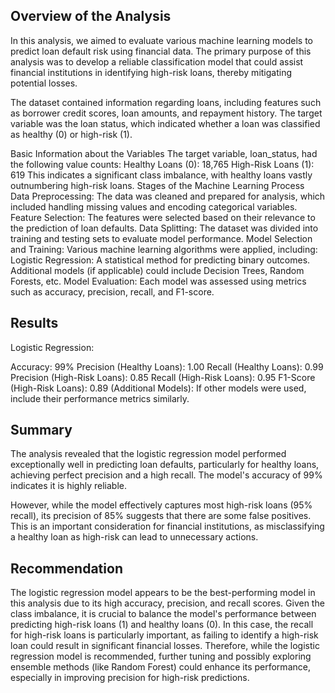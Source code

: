 ## Overview of the Analysis

In this analysis, we aimed to evaluate various machine learning models to predict loan default risk using financial data. The primary purpose of this analysis was to develop a reliable classification model that could assist financial institutions in identifying high-risk loans, thereby mitigating potential losses.

The dataset contained information regarding loans, including features such as borrower credit scores, loan amounts, and repayment history. The target variable was the loan status, which indicated whether a loan was classified as healthy (0) or high-risk (1).

Basic Information about the Variables
The target variable, loan_status, had the following value counts:
Healthy Loans (0): 18,765
High-Risk Loans (1): 619
This indicates a significant class imbalance, with healthy loans vastly outnumbering high-risk loans.
Stages of the Machine Learning Process
Data Preprocessing: The data was cleaned and prepared for analysis, which included handling missing values and encoding categorical variables.
Feature Selection: The features were selected based on their relevance to the prediction of loan defaults.
Data Splitting: The dataset was divided into training and testing sets to evaluate model performance.
Model Selection and Training: Various machine learning algorithms were applied, including:
Logistic Regression: A statistical method for predicting binary outcomes.
Additional models (if applicable) could include Decision Trees, Random Forests, etc.
Model Evaluation: Each model was assessed using metrics such as accuracy, precision, recall, and F1-score.

## Results
Logistic Regression:

Accuracy: 99%
Precision (Healthy Loans): 1.00
Recall (Healthy Loans): 0.99
Precision (High-Risk Loans): 0.85
Recall (High-Risk Loans): 0.95
F1-Score (High-Risk Loans): 0.89
(Additional Models): If other models were used, include their performance metrics similarly.

## Summary
The analysis revealed that the logistic regression model performed exceptionally well in predicting loan defaults, particularly for healthy loans, achieving perfect precision and a high recall. The model's accuracy of 99% indicates it is highly reliable.

However, while the model effectively captures most high-risk loans (95% recall), its precision of 85% suggests that there are some false positives. This is an important consideration for financial institutions, as misclassifying a healthy loan as high-risk can lead to unnecessary actions.

## Recommendation
The logistic regression model appears to be the best-performing model in this analysis due to its high accuracy, precision, and recall scores.
Given the class imbalance, it is crucial to balance the model's performance between predicting high-risk loans (1) and healthy loans (0). In this case, the recall for high-risk loans is particularly important, as failing to identify a high-risk loan could result in significant financial losses.
Therefore, while the logistic regression model is recommended, further tuning and possibly exploring ensemble methods (like Random Forest) could enhance its performance, especially in improving precision for high-risk predictions.
